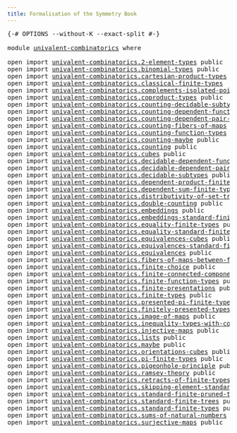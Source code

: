 ```yaml
---
title: Formalisation of the Symmetry Book
---
```


<pre class="Agda"><a id="60" class="Symbol">{-#</a> <a id="64" class="Keyword">OPTIONS</a> <a id="72" class="Pragma">--without-K</a> <a id="84" class="Pragma">--exact-split</a> <a id="98" class="Symbol">#-}</a>

<a id="103" class="Keyword">module</a> <a id="110" href="univalent-combinatorics.html" class="Module">univalent-combinatorics</a> <a id="134" class="Keyword">where</a>

<a id="141" class="Keyword">open</a> <a id="146" class="Keyword">import</a> <a id="153" href="univalent-combinatorics.2-element-types.html" class="Module">univalent-combinatorics.2-element-types</a> <a id="193" class="Keyword">public</a>
<a id="200" class="Keyword">open</a> <a id="205" class="Keyword">import</a> <a id="212" href="univalent-combinatorics.binomial-types.html" class="Module">univalent-combinatorics.binomial-types</a> <a id="251" class="Keyword">public</a>
<a id="258" class="Keyword">open</a> <a id="263" class="Keyword">import</a> <a id="270" href="univalent-combinatorics.cartesian-product-types.html" class="Module">univalent-combinatorics.cartesian-product-types</a> <a id="318" class="Keyword">public</a>
<a id="325" class="Keyword">open</a> <a id="330" class="Keyword">import</a> <a id="337" href="univalent-combinatorics.classical-finite-types.html" class="Module">univalent-combinatorics.classical-finite-types</a>
<a id="384" class="Keyword">open</a> <a id="389" class="Keyword">import</a> <a id="396" href="univalent-combinatorics.complements-isolated-points.html" class="Module">univalent-combinatorics.complements-isolated-points</a> <a id="448" class="Keyword">public</a>
<a id="455" class="Keyword">open</a> <a id="460" class="Keyword">import</a> <a id="467" href="univalent-combinatorics.coproduct-types.html" class="Module">univalent-combinatorics.coproduct-types</a> <a id="507" class="Keyword">public</a>
<a id="514" class="Keyword">open</a> <a id="519" class="Keyword">import</a> <a id="526" href="univalent-combinatorics.counting-decidable-subtypes.html" class="Module">univalent-combinatorics.counting-decidable-subtypes</a> <a id="578" class="Keyword">public</a>
<a id="585" class="Keyword">open</a> <a id="590" class="Keyword">import</a> <a id="597" href="univalent-combinatorics.counting-dependent-function-types.html" class="Module">univalent-combinatorics.counting-dependent-function-types</a> <a id="655" class="Keyword">public</a>
<a id="662" class="Keyword">open</a> <a id="667" class="Keyword">import</a> <a id="674" href="univalent-combinatorics.counting-dependent-pair-types.html" class="Module">univalent-combinatorics.counting-dependent-pair-types</a> <a id="728" class="Keyword">public</a>
<a id="735" class="Keyword">open</a> <a id="740" class="Keyword">import</a> <a id="747" href="univalent-combinatorics.counting-fibers-of-maps.html" class="Module">univalent-combinatorics.counting-fibers-of-maps</a> <a id="795" class="Keyword">public</a>
<a id="802" class="Keyword">open</a> <a id="807" class="Keyword">import</a> <a id="814" href="univalent-combinatorics.counting-function-types.html" class="Module">univalent-combinatorics.counting-function-types</a> <a id="862" class="Keyword">public</a>
<a id="869" class="Keyword">open</a> <a id="874" class="Keyword">import</a> <a id="881" href="univalent-combinatorics.counting-maybe.html" class="Module">univalent-combinatorics.counting-maybe</a> <a id="920" class="Keyword">public</a>
<a id="927" class="Keyword">open</a> <a id="932" class="Keyword">import</a> <a id="939" href="univalent-combinatorics.counting.html" class="Module">univalent-combinatorics.counting</a> <a id="972" class="Keyword">public</a>
<a id="979" class="Keyword">open</a> <a id="984" class="Keyword">import</a> <a id="991" href="univalent-combinatorics.cubes.html" class="Module">univalent-combinatorics.cubes</a> <a id="1021" class="Keyword">public</a>
<a id="1028" class="Keyword">open</a> <a id="1033" class="Keyword">import</a> <a id="1040" href="univalent-combinatorics.decidable-dependent-function-types.html" class="Module">univalent-combinatorics.decidable-dependent-function-types</a> <a id="1099" class="Keyword">public</a>
<a id="1106" class="Keyword">open</a> <a id="1111" class="Keyword">import</a> <a id="1118" href="univalent-combinatorics.decidable-dependent-pair-types.html" class="Module">univalent-combinatorics.decidable-dependent-pair-types</a> <a id="1173" class="Keyword">public</a>
<a id="1180" class="Keyword">open</a> <a id="1185" class="Keyword">import</a> <a id="1192" href="univalent-combinatorics.decidable-subtypes.html" class="Module">univalent-combinatorics.decidable-subtypes</a> <a id="1235" class="Keyword">public</a>
<a id="1242" class="Keyword">open</a> <a id="1247" class="Keyword">import</a> <a id="1254" href="univalent-combinatorics.dependent-product-finite-types.html" class="Module">univalent-combinatorics.dependent-product-finite-types</a> <a id="1309" class="Keyword">public</a>
<a id="1316" class="Keyword">open</a> <a id="1321" class="Keyword">import</a> <a id="1328" href="univalent-combinatorics.dependent-sum-finite-types.html" class="Module">univalent-combinatorics.dependent-sum-finite-types</a> <a id="1379" class="Keyword">public</a>
<a id="1386" class="Keyword">open</a> <a id="1391" class="Keyword">import</a> <a id="1398" href="univalent-combinatorics.distributivity-of-set-truncation-over-finite-products.html" class="Module">univalent-combinatorics.distributivity-of-set-truncation-over-finite-products</a> <a id="1476" class="Keyword">public</a>
<a id="1483" class="Keyword">open</a> <a id="1488" class="Keyword">import</a> <a id="1495" href="univalent-combinatorics.double-counting.html" class="Module">univalent-combinatorics.double-counting</a> <a id="1535" class="Keyword">public</a>
<a id="1542" class="Keyword">open</a> <a id="1547" class="Keyword">import</a> <a id="1554" href="univalent-combinatorics.embeddings.html" class="Module">univalent-combinatorics.embeddings</a> <a id="1589" class="Keyword">public</a>
<a id="1596" class="Keyword">open</a> <a id="1601" class="Keyword">import</a> <a id="1608" href="univalent-combinatorics.embeddings-standard-finite-types.html" class="Module">univalent-combinatorics.embeddings-standard-finite-types</a> <a id="1665" class="Keyword">public</a>
<a id="1672" class="Keyword">open</a> <a id="1677" class="Keyword">import</a> <a id="1684" href="univalent-combinatorics.equality-finite-types.html" class="Module">univalent-combinatorics.equality-finite-types</a> <a id="1730" class="Keyword">public</a>
<a id="1737" class="Keyword">open</a> <a id="1742" class="Keyword">import</a> <a id="1749" href="univalent-combinatorics.equality-standard-finite-types.html" class="Module">univalent-combinatorics.equality-standard-finite-types</a> <a id="1804" class="Keyword">public</a>
<a id="1811" class="Keyword">open</a> <a id="1816" class="Keyword">import</a> <a id="1823" href="univalent-combinatorics.equivalences-cubes.html" class="Module">univalent-combinatorics.equivalences-cubes</a> <a id="1866" class="Keyword">public</a>
<a id="1873" class="Keyword">open</a> <a id="1878" class="Keyword">import</a> <a id="1885" href="univalent-combinatorics.equivalences-standard-finite-types.html" class="Module">univalent-combinatorics.equivalences-standard-finite-types</a> <a id="1944" class="Keyword">public</a>
<a id="1951" class="Keyword">open</a> <a id="1956" class="Keyword">import</a> <a id="1963" href="univalent-combinatorics.equivalences.html" class="Module">univalent-combinatorics.equivalences</a> <a id="2000" class="Keyword">public</a>
<a id="2007" class="Keyword">open</a> <a id="2012" class="Keyword">import</a> <a id="2019" href="univalent-combinatorics.fibers-of-maps-between-finite-types.html" class="Module">univalent-combinatorics.fibers-of-maps-between-finite-types</a> <a id="2079" class="Keyword">public</a>
<a id="2086" class="Keyword">open</a> <a id="2091" class="Keyword">import</a> <a id="2098" href="univalent-combinatorics.finite-choice.html" class="Module">univalent-combinatorics.finite-choice</a> <a id="2136" class="Keyword">public</a>
<a id="2143" class="Keyword">open</a> <a id="2148" class="Keyword">import</a> <a id="2155" href="univalent-combinatorics.finite-connected-components.html" class="Module">univalent-combinatorics.finite-connected-components</a> <a id="2207" class="Keyword">public</a>
<a id="2214" class="Keyword">open</a> <a id="2219" class="Keyword">import</a> <a id="2226" href="univalent-combinatorics.finite-function-types.html" class="Module">univalent-combinatorics.finite-function-types</a> <a id="2272" class="Keyword">public</a>
<a id="2279" class="Keyword">open</a> <a id="2284" class="Keyword">import</a> <a id="2291" href="univalent-combinatorics.finite-presentations.html" class="Module">univalent-combinatorics.finite-presentations</a> <a id="2336" class="Keyword">public</a>
<a id="2343" class="Keyword">open</a> <a id="2348" class="Keyword">import</a> <a id="2355" href="univalent-combinatorics.finite-types.html" class="Module">univalent-combinatorics.finite-types</a> <a id="2392" class="Keyword">public</a>
<a id="2399" class="Keyword">open</a> <a id="2404" class="Keyword">import</a> <a id="2411" href="univalent-combinatorics.presented-pi-finite-types.html" class="Module">univalent-combinatorics.presented-pi-finite-types</a> <a id="2461" class="Keyword">public</a>
<a id="2468" class="Keyword">open</a> <a id="2473" class="Keyword">import</a> <a id="2480" href="univalent-combinatorics.finitely-presented-types.html" class="Module">univalent-combinatorics.finitely-presented-types</a> <a id="2529" class="Keyword">public</a>
<a id="2536" class="Keyword">open</a> <a id="2541" class="Keyword">import</a> <a id="2548" href="univalent-combinatorics.image-of-maps.html" class="Module">univalent-combinatorics.image-of-maps</a> <a id="2586" class="Keyword">public</a>
<a id="2593" class="Keyword">open</a> <a id="2598" class="Keyword">import</a> <a id="2605" href="univalent-combinatorics.inequality-types-with-counting.html" class="Module">univalent-combinatorics.inequality-types-with-counting</a> <a id="2660" class="Keyword">public</a>
<a id="2667" class="Keyword">open</a> <a id="2672" class="Keyword">import</a> <a id="2679" href="univalent-combinatorics.injective-maps.html" class="Module">univalent-combinatorics.injective-maps</a> <a id="2718" class="Keyword">public</a>
<a id="2725" class="Keyword">open</a> <a id="2730" class="Keyword">import</a> <a id="2737" href="univalent-combinatorics.lists.html" class="Module">univalent-combinatorics.lists</a> <a id="2767" class="Keyword">public</a>
<a id="2774" class="Keyword">open</a> <a id="2779" class="Keyword">import</a> <a id="2786" href="univalent-combinatorics.maybe.html" class="Module">univalent-combinatorics.maybe</a> <a id="2816" class="Keyword">public</a>
<a id="2823" class="Keyword">open</a> <a id="2828" class="Keyword">import</a> <a id="2835" href="univalent-combinatorics.orientations-cubes.html" class="Module">univalent-combinatorics.orientations-cubes</a> <a id="2878" class="Keyword">public</a>
<a id="2885" class="Keyword">open</a> <a id="2890" class="Keyword">import</a> <a id="2897" href="univalent-combinatorics.pi-finite-types.html" class="Module">univalent-combinatorics.pi-finite-types</a> <a id="2937" class="Keyword">public</a>
<a id="2944" class="Keyword">open</a> <a id="2949" class="Keyword">import</a> <a id="2956" href="univalent-combinatorics.pigeonhole-principle.html" class="Module">univalent-combinatorics.pigeonhole-principle</a> <a id="3001" class="Keyword">public</a>
<a id="3008" class="Keyword">open</a> <a id="3013" class="Keyword">import</a> <a id="3020" href="univalent-combinatorics.ramsey-theory.html" class="Module">univalent-combinatorics.ramsey-theory</a> <a id="3058" class="Keyword">public</a>
<a id="3065" class="Keyword">open</a> <a id="3070" class="Keyword">import</a> <a id="3077" href="univalent-combinatorics.retracts-of-finite-types.html" class="Module">univalent-combinatorics.retracts-of-finite-types</a> <a id="3126" class="Keyword">public</a>
<a id="3133" class="Keyword">open</a> <a id="3138" class="Keyword">import</a> <a id="3145" href="univalent-combinatorics.skipping-element-standard-finite-types.html" class="Module">univalent-combinatorics.skipping-element-standard-finite-types</a> <a id="3208" class="Keyword">public</a>
<a id="3215" class="Keyword">open</a> <a id="3220" class="Keyword">import</a> <a id="3227" href="univalent-combinatorics.standard-finite-pruned-trees.html" class="Module">univalent-combinatorics.standard-finite-pruned-trees</a> <a id="3280" class="Keyword">public</a>
<a id="3287" class="Keyword">open</a> <a id="3292" class="Keyword">import</a> <a id="3299" href="univalent-combinatorics.standard-finite-trees.html" class="Module">univalent-combinatorics.standard-finite-trees</a> <a id="3345" class="Keyword">public</a>
<a id="3352" class="Keyword">open</a> <a id="3357" class="Keyword">import</a> <a id="3364" href="univalent-combinatorics.standard-finite-types.html" class="Module">univalent-combinatorics.standard-finite-types</a> <a id="3410" class="Keyword">public</a>
<a id="3417" class="Keyword">open</a> <a id="3422" class="Keyword">import</a> <a id="3429" href="univalent-combinatorics.sums-of-natural-numbers.html" class="Module">univalent-combinatorics.sums-of-natural-numbers</a> <a id="3477" class="Keyword">public</a>
<a id="3484" class="Keyword">open</a> <a id="3489" class="Keyword">import</a> <a id="3496" href="univalent-combinatorics.surjective-maps.html" class="Module">univalent-combinatorics.surjective-maps</a> <a id="3536" class="Keyword">public</a>
</pre>